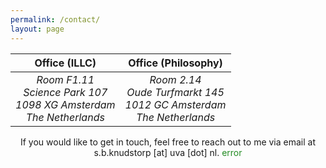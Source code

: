 ```yaml
---
permalink: /contact/
layout: page
---
```


| Office (ILLC) | Office (Philosophy) |
| :---: | :---: |
| *Room F1.11*<br /> *Science Park 107*<br /> *1098 XG Amsterdam*<br /> *The Netherlands* | *Room 2.14*<br /> *Oude Turfmarkt 145*<br /> *1012 GC Amsterdam*<br /> *The Netherlands* |

<p style="text-align: center;">If you would like to get in touch, feel free to reach out to me via email at s.b.knudstorp [at] uva [dot] nl.  <text style="color: rgb(34, 139, 34);">error</text> </p>
